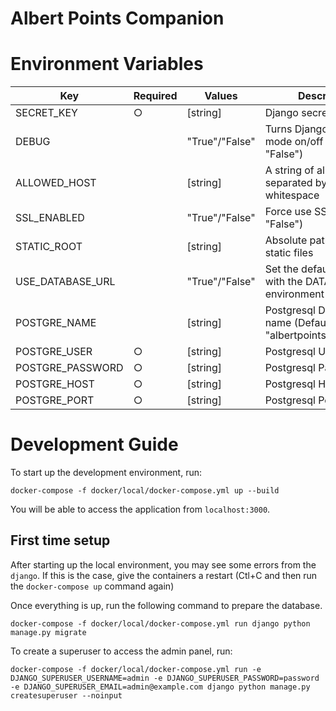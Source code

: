 # Albert Points Companion

# Environment Variables

| Key              | Required | Values         | Description                                                         |
| ---------------- | -------- | -------------- | ------------------------------------------------------------------- |
| SECRET_KEY       | ○        | [string]       | Django secret key                                                   |
| DEBUG            |          | "True"/"False" | Turns Django debug mode on/off (Default: "False")                   |
| ALLOWED_HOST     |          | [string]       | A string of allowed hosts separated by a whitespace                 |
| SSL_ENABLED      |          | "True"/"False" | Force use SSL (Default: "False")                                    |
| STATIC_ROOT      |          | [string]       | Absolute path to gather static files                                |
| USE_DATABASE_URL |          | "True"/"False" | Set the default database with the DATABASE_URL environment variable |
| POSTGRE_NAME     |          | [string]       | Postgresql Database name (Default: "albertpointscompanion")         |
| POSTGRE_USER     | ○        | [string]       | Postgresql Username                                                 |
| POSTGRE_PASSWORD | ○        | [string]       | Postgresql Password                                                 |
| POSTGRE_HOST     | ○        | [string]       | Postgresql Hostname                                                 |
| POSTGRE_PORT     | ○        | [string]       | Postgresql Port                                                     |

# Development Guide

To start up the development environment, run:

```
docker-compose -f docker/local/docker-compose.yml up --build
```

You will be able to access the application from `localhost:3000`.

## First time setup

After starting up the local environment, you may see some errors from the `django`. If this is the case, give the containers a restart (Ctl+C and then run the `docker-compose up` command again)

Once everything is up, run the following command to prepare the database.

```
docker-compose -f docker/local/docker-compose.yml run django python manage.py migrate
```

To create a superuser to access the admin panel, run:

```
docker-compose -f docker/local/docker-compose.yml run -e DJANGO_SUPERUSER_USERNAME=admin -e DJANGO_SUPERUSER_PASSWORD=password -e DJANGO_SUPERUSER_EMAIL=admin@example.com django python manage.py createsuperuser --noinput
```
